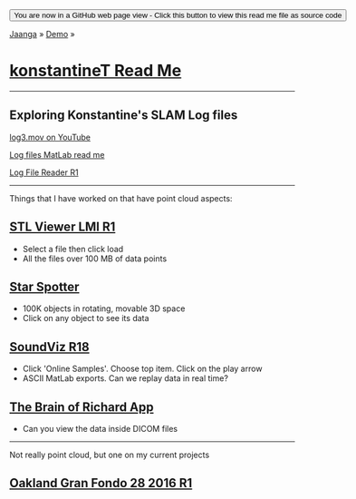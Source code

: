 <span style=display:none; >
[You are now in a GitHub source code view - click this link to view Read Me file as a web page]
( https://jaanga.github.io/demo/konstantine-t/index.html "View file as a web page." ) </span>
<input type=button onclick=window.location.href='https://github.com/jaanga/jaanga.github.io/tree/master/demo/konstantine-t/'; 
value='You are now in a GitHub web page view - Click this button to view this read me file as source code' >

[Jaanga]( https://jaanga.github.io ) » [Demo]( https://jaanga.github.io/demo/  ) »

[konstantineT Read Me]( ./index.html )
===

***

## Exploring Konstantine's SLAM Log files

[log3.mov on YouTube]( https://youtu.be/IyN74PvMLNw )

[Log files MatLab read me]( logs/dataload.m )

[Log File Reader R1]( logs/log-reader-r1.html )

***

Things that I have worked on that have point cloud aspects:


## [STL Viewer LMI R1]( http://jaanga.github.io/demo/jordanP/stl-viewer-lmi/stl-viewer-lmi-r1.html )

* Select a file then click load
* All the files over 100 MB of data points



## [ Star Spotter]( http://jaanga.github.io/outer-space/star-spotter/star-spotter-r1.html )

* 100K objects in rotating, movable 3D space
* Click on any object to see its data



## [SoundViz R18]( http://soundviz.github.io/r18/soundviz-r18.html# )

* Click 'Online Samples'. Choose top item. Click on the play arrow
* ASCII MatLab exports. Can we replay data in real time?


## [The Brain of Richard App]( http://jaanga.github.io/brainofrichard/ )

* Can you view the data inside DICOM files

***

Not really point cloud, but one on my current projects

## [Oakland Gran Fondo 28 2016 R1]( https://cynthiaarmour.github.io/oakland-gran-fondo-2016/code/oakland-gran-fondo-28-r1.html#file=https://cynthiaarmour.github.io/oakland-gran-fondo-2016/maps/oakland-gran-fondo-28_14_2627_6329_7_3_490_210_.json )



